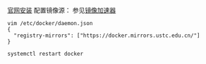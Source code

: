 [官网安装](https://docs.docker.com/engine/install/centos/)
配置镜像源：
参见[镜像加速器](https://github.com/yeasy/docker_practice/blob/master/install/mirror.md)
```
vim /etc/docker/daemon.json
{
  "registry-mirrors": ["https://docker.mirrors.ustc.edu.cn/"]
}

systemctl restart docker
```